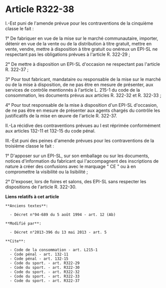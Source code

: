 # Article R322-38

I.-Est puni de l'amende prévue pour les contraventions de la cinquième classe le fait : 

1° De fabriquer en vue de la mise sur le marché communautaire, importer, détenir en vue de la vente ou de la distribution à
titre gratuit, mettre en vente, vendre, mettre à disposition à titre gratuit ou onéreux un EPI-SL ne respectant pas les
obligations prévues à l'article R. 322-29 ; 

2° De mettre à disposition un EPI-SL d'occasion ne respectant pas l'article R. 322-37 ; 

3° Pour tout fabricant, mandataire ou responsable de la mise sur le marché ou de la mise à disposition, de ne pas être en
mesure de présenter, aux services de contrôle mentionnés à l'article L. 215-1 du code de la consommation, les documents
prévus aux articles R. 322-32 et R. 322-33 ; 

4° Pour tout responsable de la mise à disposition d'un EPI-SL d'occasion, de ne pas être en mesure de présenter aux agents
chargés du contrôle les justificatifs de la mise en œuvre de l'article R. 322-37. 

II.-La récidive des contraventions prévues au I est réprimée conformément aux articles 132-11 et 132-15 du code pénal. 

III.-Est puni des peines d'amende prévues pour les contraventions de la troisième classe le fait : 

1° D'apposer sur un EPI-SL, sur son emballage ou sur les documents, notices d'information du fabricant qui l'accompagnent des
inscriptions de nature à créer des confusions avec le marquage " CE " ou à en compromettre la visibilité ou la lisibilité ; 

2° D'exposer, lors de foires et salons, des EPI-SL sans respecter les dispositions de l'article R. 322-30.

**Liens relatifs à cet article**

	**Anciens textes**:

	  - Décret n°94-689 du 5 août 1994 - art. 12 (Ab)

	**Modifié par**:

	  - Décret n°2013-396 du 13 mai 2013 - art. 5

	**Cite**:

	  - Code de la consommation - art. L215-1
	  - Code pénal - art. 132-11
	  - Code pénal - art. 132-15
	  - Code du sport. - art. R322-29
	  - Code du sport. - art. R322-30
	  - Code du sport. - art. R322-32
	  - Code du sport. - art. R322-33
	  - Code du sport. - art. R322-37
